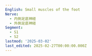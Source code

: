 ```yaml
---
English: Small muscles of the foot
Nerve:
  - 内側足底神経
  - 外側足底神経
Segment:
  - S1
  - S2
lastmod: '2025-03-02'
last_edited: 2025-02-27T00:00:00.000Z
---
```



